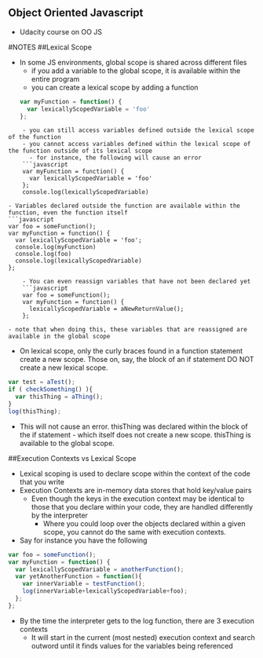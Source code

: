 ## Object Oriented Javascript
  - Udacity course on OO JS

#NOTES
##Lexical Scope
  - In some JS environments, global scope is shared across different files
    - if you add a variable to the global scope, it is available within the entire program
    - you can create a lexical scope by adding a function
    ```javascript
    var myFunction = function() {
      var lexicallyScopedVariable = 'foo'
    };
```
    - you can still access variables defined outside the lexical scope of the function
    - you cannot access variables defined within the lexical scope of the function outside of its lexical scope
      - for instance, the following will cause an error
    ```javascript
    var myFunction = function() {
      var lexicallyScopedVariable = 'foo'
    };
    console.log(lexicallyScopedVariable)
```
    - Variables declared outside the function are available within the function, even the function itself
    ```javascript
    var foo = someFunction();
    var myFunction = function() {
      var lexicallyScopedVariable = 'foo';
      console.log(myFunction)
      console.log(foo)
      console.log(lexicallyScopedVariable)
    };
```
    - You can even reassign variables that have not been declared yet
    ```javascript
    var foo = someFunction();
    var myFunction = function() {
      lexicallyScopedVariable = aNewReturnValue();
    };
```
    - note that when doing this, these variables that are reassigned are available in the global scope

  - On lexical scope, only the curly braces found in a function statement create a new scope. Those on, say, the block of an if statement DO NOT create a new lexical scope.
  ```javascript
  var test = aTest();
  if ( checkSomething() ){
    var thisThing = aThing();
  }
log(thisThing);
```
  - This will not cause an error. thisThing was declared within the block of the if statement - which itself does not create a new scope. thisThing is available to the global scope.

##Execution Contexts vs Lexical Scope
  - Lexical scoping is used to declare scope within the context of the code that you write
  - Execution Contexts are in-memory data stores that hold key/value pairs
    - Even though the keys in the execution context may be identical to those that you declare within your code, they are handled differently by the interpreter
      - Where you could loop over the objects declared within a given scope, you cannot do the same with execution contexts.
  - Say for instance you have the following
  ```javascript
  var foo = someFunction();
  var myFunction = function() {
    var lexicallyScopedVariable = anotherFunction();
    var yetAnotherFunction = function(){
      var innerVariable = testFunction();
      log(innerVariable+lexicallyScopedVariable+foo);
    };
  };
```
  - By the time the interpreter gets to the log function, there are 3 execution contexts
    - It will start in the current (most nested) execution context and search outword until it finds values for the variables being referenced

